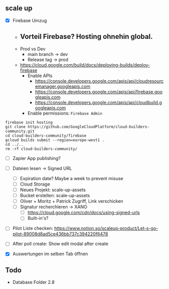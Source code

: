 
## scale up

- [x] Firebase Umzug
	- Vorteil Firebase? Hosting ohnehin global.
		- 
	- Prod vs Dev
		- main branch -> dev
		- Release tag -> prod
	- https://cloud.google.com/build/docs/deploying-builds/deploy-firebase
		- Enable APIs
			- https://console.developers.google.com/apis/api/cloudresourcemanager.googleapis.com
			- https://console.developers.google.com/apis/api/firebase.googleapis.com
			- https://console.developers.google.com/apis/api/cloudbuild.googleapis.com
		- Enable permissions: `Firebase Admin`
```
firebase init hosting
git clone https://github.com/GoogleCloudPlatform/cloud-builders-community.git
cd cloud-builders-community/firebase
gcloud builds submit --region=europe-west1 .
cd ../..
rm -rf cloud-builders-community/
```

- [ ] Zapier App publishing?
- [ ] Dateien lesen -> Signed URL
	- [ ] Expiration date? Maybe a week to prevent misuse
	- [ ] Cloud Storage
	- [ ] Neues Projekt: scale-up-assets
	- [ ] Bucket erstellen: scale-up-assets
	- [ ] Oliver + Moritz + Patrick Zugriff, Link verschicken
	- [ ] Signatur recherchieren -> XANO
		- [ ] https://cloud.google.com/cdn/docs/using-signed-urls
		- [ ] Built-in's?
- [ ] Pilot Liste checken: https://www.notion.so/scaleup-product/Let-s-go-pilot-89008d8ad5ce436bb737c394220f6478
- [ ] After poll create: Show edit modal after create
- [x] Auswertungen im selben Tab öffnen


## Todo
- Database Folder 2.8



